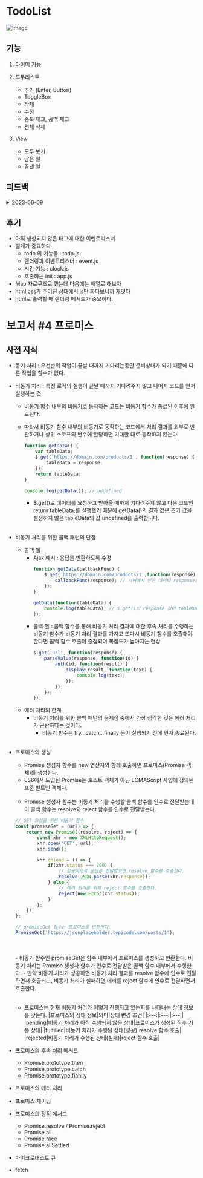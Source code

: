 # TodoList

![image](https://github.com/BangDori/FE-JavaScript-Study/assets/44726494/a865ed4f-f0f6-4396-91ac-3d05a57c94c1)

## 기능
1. 타이머 기능
2. 투두리스트
	- 추가 (Enter, Button)
	- ToggleBox
	- 삭제
	- 수정
	- 중복 체크, 공백 체크
	- 전체 삭제

3. View
	- 모두 보기
	- 남은 일
	- 끝낸 일

## 피드백
<details>
  <summary>2023-06-09</summary>

	- 홈페이지 접속시 바로 시간 업데이트 되도록
	- 수정 시, 엔터키 입력 됐을 때 비활성화
	- 수정 시, 중복
	- 카테고리 버튼 클릭시, 활성화 이벤트 이동 (selected)
	- 설계문제
		- 최상위 app.js -> timer / todos / event
		- 시계 timer.js
		- 할일 기능 -> 추가/토글/수정/삭제 todos.js
		- 렌더 -> All/Active/Completed/Clear (Selected) event.js

</details>
 

## 후기
 - 아직 생성되지 않은 태그에 대한 이벤트리스너
 - 설계가 중요하다
	- todo 의 기능들 : todo.js
	- 렌더링과 이벤트리스너 : event.js
	- 시간 기능 : clock.js
	- 호출하는 init : app.js
 - Map 자료구조로 했는데 다음에는 배열로 해보자
 - html,css가 주어진 상태에서 js만 짜다보니까 재밋다
 - html로 출력할 때 렌더링 메서드가 중요하다.


# 보고서 #4 프로미스
## 사전 지식
- 동기 처리 : 우선순위 작업이 끝날 때까지 기다리는동안 준비상태가 되기 때문에 다른 작업을 할수가 없다.
- 비동기 처리 : 특정 로직의 실행이 끝날 때까지 기다려주지 않고 나머지 코드를 먼저 실행하는 것
	- 비동기 함수 내부의 비동기로 동작하는 코드는 비동기 함수가 종료된 이후에 완료된다.
	- 따라서 비동기 함수 내부의 비동기로 동작하는 코드에서 처리 결과를 외부로 반환하거나 상위 스코프의 변수에 할당하면 기대한 대로 동작하지 않는다.
		
		```js
		function getData() {
			var tableData;
			$.get('https://domain.com/products/1', function(response) {
				tableData = response;
			});
			return tableData;
		}	

		console.log(getData()); // undefined
		```

		-  $.get()로 데이터를 요청하고 받아올 때까지 기다려주지 않고 다음 코드인 return tableData;를 실행했기 때문에 getData()의 결과 값은 초기 값을 설정하지 않은 tableData의 값 undefined를 출력합니다.
		<br><br>
- 비동기 처리를 위한 콜백 패턴의 단점
	- 콜백 헬
		- Ajax 예시 : 응답을 반환하도록 수정
			```js
			function getData(callbackFunc) {
				$.get('https://domain.com/products/1',function(response) {
					callbackFunc(response); // 서버에서 받은 데이터 response를 callbackFunc() 함수에 넘겨줌
				});
			}

			getData(function(tableData) {
				console.log(tableData); // $.get()의 response 값이 tableData에 전달됨
			});
			```
		- 콜백 헬 : 콜백 함수를 통해 비동기 처리 결과에 대한 후속 처리를 수행하는 비동기 함수가 비동기 처리 결과를 가지고 또다시 비동기 함수를 호출해야 한다면 콜백 함수 호출이 중첩되어 복잡도가 높아지는 현상
			```js
			$.get('url', function(response) {
				parseValue(response, function(id) {
					auth(id, function(result) {
						display(result, function(text) {
							console.log(text);
						});
					});
				});
			});
			```
	- 에러 처리의 한계
		- 비동기 처리를 위한 콜백 패턴의 문제점 중에서 가장 심각한 것은 에러 처리가 곤란하다는 것이다.
			- 비동기 함수는 try...catch...finally 문이 실행되기 전에 먼저 종료된다.
		<br><br>
- 프로미스의 생성
	- Promise 생성자 함수를 new 연산자와 함께 호출하면 프로미스(Promise 객체)를 생성한다.
	- ES6에서 도입된 Promise는 호스트 객체가 아닌 ECMAScript 사양에 정의된 표준 빌트인 객체다.
	<br><br>
	- Promise 생성자 함수는 비동기 처리를 수행할 콜백 함수를 인수로 전달받는데 이 콜백 함수는 resolve와 reject 함수를 인수로 전달받는다.

	```js
	// GET 요청을 위한 비동기 함수
	const promiseGet = (url) => {
		return new Promise((resolve, reject) => {
			const xhr = new XMLHttpRequest();
			xhr.open('GET', url);
			xhr.send();

			xhr.onload = () => {
				if(xhr.status === 200) {
					// 성공적으로 응답을 전달받으면 resolve 함수를 호출한다.
					resolve(JSON.parse(xhr.response));
				} else {
					// 에러 처리를 위해 reject 함수를 호출한다.
					reject(new Error(xhr.status));
				}
			};
		});
	};
	
	// promiseGet 함수는 프로미스를 반환한다.
	PromiseGet('https://jsonplaceholder.typicode.com/posts/1');
	```
	<br><br>
		- 비동기 함수인 promiseGet은 함수 내부에서 프로미스를 생성하고 반환한다. 비동기 처리는 Promise 생성자 함수가 인수로 전달받은 콜백 함수 내부에서 수행한다.
		- 만약 비동기 처리가 성공하면 비동기 처리 결과를 resolve 함수에 인수로 전달하면서 호출되고, 비동기 처리가 실패하면 에러를 reject 함수에 인수로 전달하면서 호출한다.
	<br><br>
	- 프로미스는 현재 비동기 처리가 어떻게 진행되고 있는지를 나타내는 상태 정보를 갖는다.
		|프로미스의 상태 정보|의미|상태 변경 조건|
		|:---:|:---:|:---:|
		|pending|비동기 처리가 아직 수행되지 않은 상태|프로미스가 생성된 직후 기본 상태|
		|fulfilled|비동기 처리가 수행된 상태(성공)|resolve 함수 호출|
		|rejected|비동기 처리가 수행된 상태(실패)|reject 함수 호출|
		
- 프로미스의 후속 처리 메서드
	- Promise.prototype.then
	- Promise.prototype.catch
	- Promise.prototype.fianlly
- 프로미스의 에러 처리
- 프로미스 체이닝
- 프로미스의 정적 메서드
	- Promise.resolve / Promise.reject
	- Promise.all
	- Promise.race
	- Promise.allSettled
- 마이크로태스트 큐
- fetch